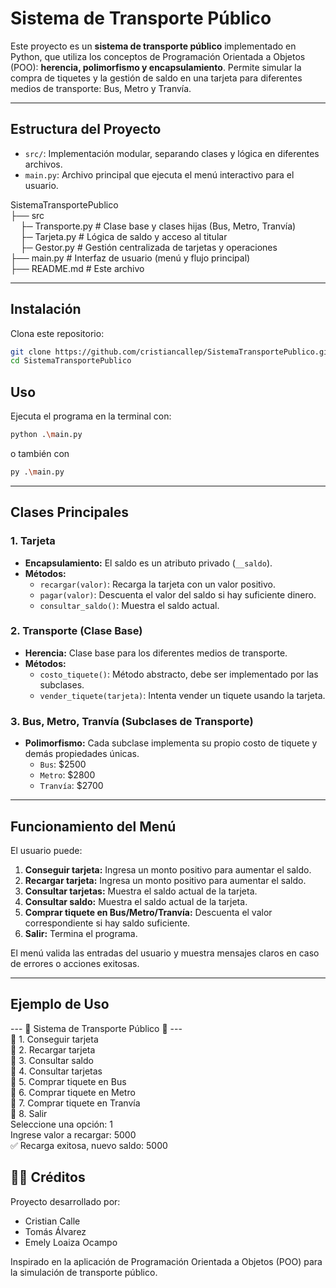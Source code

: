# Sistema de Transporte Público

Este proyecto es un **sistema de transporte público** implementado en Python, que utiliza los conceptos de Programación Orientada a Objetos (POO): **herencia, polimorfismo y encapsulamiento**. Permite simular la compra de tiquetes y la gestión de saldo en una tarjeta para diferentes medios de transporte: Bus, Metro y Tranvía.

---

## Estructura del Proyecto

- `src/`: Implementación modular, separando clases y lógica en diferentes archivos.
- `main.py`: Archivo principal que ejecuta el menú interactivo para el usuario.

SistemaTransportePublico  
├── src  
&nbsp;&nbsp;&nbsp;&nbsp;├─ Transporte.py # Clase base y clases hijas (Bus, Metro, Tranvía)  
&nbsp;&nbsp;&nbsp;&nbsp;├─ Tarjeta.py # Lógica de saldo y acceso al titular  
&nbsp;&nbsp;&nbsp;&nbsp;├─ Gestor.py # Gestión centralizada de tarjetas y operaciones  
├── main.py # Interfaz de usuario (menú y flujo principal)  
├── README.md # Este archivo

---

## Instalación

Clona este repositorio:  

  ```bash
  git clone https://github.com/cristiancallep/SistemaTransportePublico.git
  cd SistemaTransportePublico
  ```

## Uso

Ejecuta el programa en la terminal con:

```bash
python .\main.py
```
o también con
```bash
py .\main.py
```

---

## Clases Principales

### 1. Tarjeta

- **Encapsulamiento:** El saldo es un atributo privado (`__saldo`).
- **Métodos:**
  - `recargar(valor)`: Recarga la tarjeta con un valor positivo.
  - `pagar(valor)`: Descuenta el valor del saldo si hay suficiente dinero.
  - `consultar_saldo()`: Muestra el saldo actual.

### 2. Transporte (Clase Base)

- **Herencia:** Clase base para los diferentes medios de transporte.
- **Métodos:**
  - `costo_tiquete()`: Método abstracto, debe ser implementado por las subclases.
  - `vender_tiquete(tarjeta)`: Intenta vender un tiquete usando la tarjeta.

### 3. Bus, Metro, Tranvía (Subclases de Transporte)

- **Polimorfismo:** Cada subclase implementa su propio costo de tiquete y demás propiedades únicas.
  - `Bus`: $2500
  - `Metro`: $2800
  - `Tranvía`: $2700

---

## Funcionamiento del Menú

El usuario puede:

1. **Conseguir tarjeta:** Ingresa un monto positivo para aumentar el saldo.
2. **Recargar tarjeta:** Ingresa un monto positivo para aumentar el saldo.
3. **Consultar tarjetas:** Muestra el saldo actual de la tarjeta.
4. **Consultar saldo:** Muestra el saldo actual de la tarjeta.
5. **Comprar tiquete en Bus/Metro/Tranvía:** Descuenta el valor correspondiente si hay saldo suficiente.
6. **Salir:** Termina el programa.

El menú valida las entradas del usuario y muestra mensajes claros en caso de errores o acciones exitosas.

---

## Ejemplo de Uso

--- 🚏 Sistema de Transporte Público 🚏 ---  
🔶 1. Conseguir tarjeta  
🔶 2. Recargar tarjeta  
🔶 3. Consultar saldo  
🔶 4. Consultar tarjetas  
🔶 5. Comprar tiquete en Bus  
🔶 6. Comprar tiquete en Metro  
🔶 7. Comprar tiquete en Tranvía  
🔶 8. Salir  
Seleccione una opción: 1  
Ingrese valor a recargar: 5000  
✅ Recarga exitosa, nuevo saldo: 5000

## 👨‍💻 Créditos

Proyecto desarrollado por:  
- Cristian Calle
- Tomás Álvarez
- Emely Loaiza Ocampo

Inspirado en la aplicación de Programación Orientada a Objetos (POO) para la simulación de transporte público.